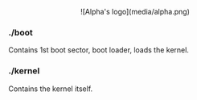 <p align="center">
   ![Alpha's logo](media/alpha.png)
</p>

### ./boot

Contains 1st boot sector, boot loader, loads the kernel.

### ./kernel

Contains the kernel itself.

